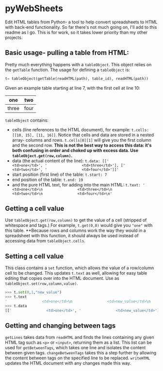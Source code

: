 # pyWebSheets
 Edit HTML tables from Python- a tool to help convert spreadsheets to HTML with back-end functionality. So far there's not much going on, I'll add to this readme as I go. This is for work, so it takes lower priority than my other projects. 
 
 ## Basic usage- pulling a table from HTML:
 Pretty much everything happens with a `tableObject`. This object relies on the `getTable` function. The usage for defining a `tableObject` is:
```python
t= tableObject(getTable(readHTML(path), table_id), readHTML(path))
```
Given an example table starting at line 7, with the first cell at line 10:

one | two
-----|----
three | four

`tableObject` contains:
* cells (line references to the HTML document), for example:
`t.cells: [[10, 15], [11, 16]]`.
Notice that cells and data are stored in a nested array- columns and rows. `t.cells[0][1]` will give you the first column and the second row. **This is not the best way to access this data: it's both confusing in order and choked up with excess data. Use `tableObject.get(row,column)`.**
* data (the actual content of the line):
`t.data: [['                <td>one</td>', '                <td>three</td>'], ['                <td>two</td>', '                <td>four</td>']]'`
* start position (first line) of the table:
`t.start: 7`
* end position of the table:
`t.end: 19`
* and the pure HTML text, for adding into the main HTML: `t.text: '                <td>one</td>\n                <td>three</td>\n                <td>two</td>\n                <td>four</td>\n'`

## Getting a cell value
Use `tableObject.get(row,column)` to get the value of a cell (stripped of whitespace and tags.) For example, `t.get(0,0)` would give you `"one"` with this table. **Because rows and columns work the way they would in a spreadsheet with this function, it should always be used instead of accessing data from `tableObject.cells`.

## Setting a cell value
This class  contains a `set` function, which allows the value of a row/column cell to be changed. This updates `t.text` as well, allowing for easy table editing that copies over into the HTML document. Use as `tableObject.set(row,column,value)`.
```python
>>> t.set(0,1,"new_value")
>>> t.text
'                <td>one</td>\n                <td>new_value</td>\n                <td>two</td>\n                <td>four</td>\n'
>>> t.data
[['                <td>one</td>', '                <td>new_value</td>'], ['                <td>two</td>', '                <td>four</td>']]
```
## Getting and changing between tags
`getLines` takes data from `readHTML` and finds the lines containing any given HTML tag such as `<p>` or `<input>`, returning them as a list. This list can be used for `getBetweenTags`, which takes one line and isolates the content between given tags. `changeBetweenTags` takes this a step further by allowing the content between tags on the specified line to be replaced. `writeHTML` updates the HTML document with any changes made this way. 
